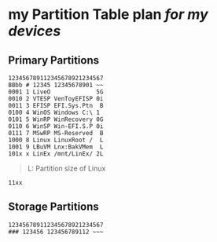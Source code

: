 # my Partition Table plan *for my devices*


## Primary Partitions
```
123456789112345678921234567
BBbb # 12345 12345678901 ~~
0001 1 LiveO             5G
0010 2 VTESP VenToyEFISP 0i
0011 3 EFISP EFI.Sys.Ptn  B
0100 4 WinOS Windows C:\ 1
0101 5 WinRP WinRecovery 0G
0110 6 WinSP Win-EFI.S.P 0i
0111 7 MSwRP MS-Reserved  B
1000 8 Linux LinuxRoot /  L
1001 9 LBuVM Lnx:BakVMem  L
101x x LinEx /mnt/LinEx/ 2L
```
> L: Partition size of Linux

```
11xx
```

## Storage Partitions
```
123456789112345678921234567
### 123456 123456789112 ~~~

```
